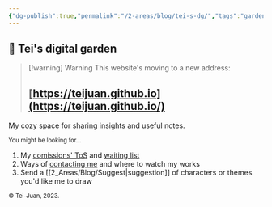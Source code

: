 ```yaml
---
{"dg-publish":true,"permalink":"/2-areas/blog/tei-s-dg/","tags":"gardenEntry"}
---
```



## 🌱 Tei's digital garden

> [!warning] Warning
> This website's moving to a new address:
> ## [https://teijuan.github.io](https://teijuan.github.io/)

My cozy space for sharing insights and useful notes.  

<sub>You might be looking for...</sub>
1. My [comissions' ToS](https://teijuan.github.io/comms-tos/) and [waiting list](https://teijuan.github.io/comms-queue/)
2. Ways of [contacting me](https://teijuan.github.io/contact/) and where to watch my works  
3. Send a [[2_Areas/Blog/Suggest|suggestion]] of characters or themes you'd like me to draw

<sub>© Tei-Juan, 2023.</sub>